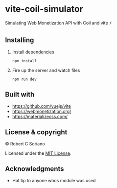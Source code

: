 # vite-coil-simulator

Simulating Web Monetization API with Coil and vite ⚡

## Installing

1. Install dependencies

   ```bash
   npm install
   ```

2. Fire up the server and watch files

   ```bash
   npm run dev
   ```

## Built with

- https://github.com/vuejs/vite
- https://webmonetization.org/
- https://materializecss.com/

## License & copyright

© Robert C Soriano

Licensed under the [MIT License](LICENSE.md).

## Acknowledgments

- Hat tip to anyone whos module was used
